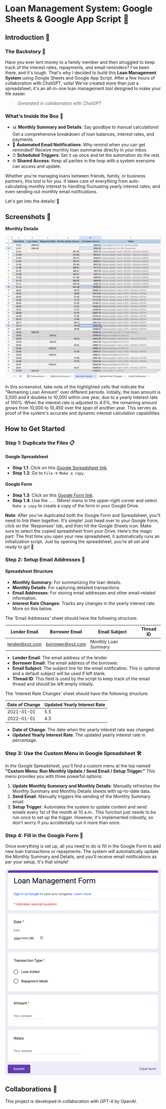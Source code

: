 # Loan Management System: Google Sheets & Google App Script 🚀

## Introduction 🌟

### The Backstory 📘

Have you ever lent money to a family member and then struggled to keep track of the interest rates, repayments, and email reminders? I've been there, and it's tough. That's why I decided to build this **Loan Management System** using Google Sheets and Google App Script. After a few hours of collaboration with ChatGPT, voila! We've created more than just a spreadsheet; it's an all-in-one loan management tool designed to make your life easier.

> *Generated in collaboration with ChatGPT*

### What's Inside the Box 🎁
- 📊 **Monthly Summary and Details**: Say goodbye to manual calculations! Get a comprehensive breakdown of loan balances, interest rates, and payments.
- 📧 **Automated Email Notifications**: Why remind when you can get reminded? Receive monthly loan summaries directly in your inbox.
- ⏰ **Scheduled Triggers**: Set it up once and let the automation do the rest. 
- 🌐 **Shared Access**: Keep all parties in the loop with a system everyone can access and update.

Whether you're managing loans between friends, family, or business partners, this tool is for you. It takes care of everything from auto-calculating monthly interest to handling fluctuating yearly interest rates, and even sending out monthly email notifications. 

Let's get into the details! 🚀

## Screenshots 📸

**Monthly Details**

![](monthly-details.png)

In this screenshot, take note of the highlighted cells that indicate the "Remaining Loan Amount" over different periods. Initially, the loan amount is 5,000 and it doubles to 10,000 within one year, due to a yearly interest rate of 100%. When the interest rate is adjusted to 4.5%, the remaining amount grows from 10,000 to 10,450 over the span of another year. This serves as proof of the system's accurate and dynamic interest calculation capabilities.

## How to Get Started

### Step 1: Duplicate the Files 📋

#### Google Spreadsheet
- **Step 1.1**: Click on this [Google Spreadsheet link](https://docs.google.com/spreadsheets/d/1AwblgsKNqhV6n6_jwJASYAMdXEvDkXwcBfXqgTKxBKc).
- **Step 1.2**: Go to `File` -> `Make a copy`.

#### Google Form
- **Step 1.3**: Click on this [Google Form link](https://docs.google.com/forms/d/1e0y4KoUm4ixYAx-mn5XKrfzxkleW7CxeRMIDdScKkzc).
- **Step 1.4**:  Use the `...` (More) menu in the upper-right corner and select `Make a copy` to create a copy of the form in your Google Drive.

**Note**: After you've duplicated both the Google Form and Spreadsheet, you'll need to link them together. It's simple! Just head over to your Google Form, click on the 'Responses' tab, and then hit the Google Sheets icon. Make sure to select the copied spreadsheet from your Drive. Here's the magic part: The first time you open your new spreadsheet, it automatically runs an initialization script. Just by opening the spreadsheet, you're all set and ready to go! 🚀

### Step 2: Setup Email Addresses 📧

#### Spreadsheet Structure

- **Monthly Summary**: For summarizing the loan details.
- **Monthly Details**: For capturing detailed transactions.
- **Email Addresses**: For storing email addresses and other email-related information.
- **Interest Rate Changes**: Tracks any changes in the yearly interest rate. More on this below.

The 'Email Addresses' sheet should have the following structure:

| Lender Email | Borrower Email | Email Subject | Thread ID |
|--------------|----------------|---------------|-----------|
| lender@xyz.com | borrower@xyz.com | Monthly Loan Summary | |

- **Lender Email**: The email address of the lender.
- **Borrower Email**: The email address of the borrower.
- **Email Subject**: The subject line for the email notification. This is optional and a default subject will be used if left blank.
- **Thread ID**: This field is used by the script to keep track of the email thread and should be left empty initially.

The 'Interest Rate Changes' sheet should have the following structure:

| Date of Change | Updated Yearly Interest Rate |
|----------------|-----------------------------|
| 2021-01-01     | 5.5                         |
| 2022-01-01     | 4.5                         |

- **Date of Change**: The date when the yearly interest rate was changed.
- **Updated Yearly Interest Rate**: The updated yearly interest rate in percentage.

### Step 3: Use the Custom Menu in Google Spreadsheet 🛠

In the Google Spreadsheet, you'll find a custom menu at the top named **"Custom Menu: Run Monthly Update / Send Email / Setup Trigger."** This menu provides you with three powerful options:

1. **Update Monthly Summary and Monthly Details**: Manually refreshes the Monthly Summary and Monthly Details sheets with up-to-date data.
2. **Send Email**: Manually triggers the sending of the Monthly Summary email.
3. **Setup Trigger**: Automates the system to update content and send emails every 1st of the month at 10 a.m.. This function just needs to be run once to set up the trigger. However, it's implemented robustly, so don't worry if you accidentally run it more than once.

### Step 4: Fill in the Google Form 📝

Once everything is set up, all you need to do is fill in the Google Form to add new loan transactions or repayments. The system will automatically update the Monthly Summary and Details, and you'll receive email notifications as per your setup. It's that simple!

![](google-form.png)

## Collaborations 🤝

This project is developed in collaboration with GPT-4 by OpenAI.

